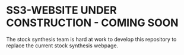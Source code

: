 # SS3-WEBSITE UNDER CONSTRUCTION - COMING SOON

The stock synthesis team is hard at work to develop this repository to replace the current stock synthesis webpage.
